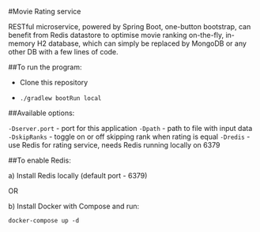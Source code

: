 #Movie Rating service

RESTful microservice, powered by Spring Boot, one-button bootstrap, can benefit from Redis datastore to optimise movie ranking on-the-fly, in-memory H2 database, which can simply be replaced by MongoDB or any other DB with a few lines of code. 

##To run the program:

- Clone this repository

- `./gradlew bootRun local`

##Available options:

`-Dserver.port` - port for this application
`-Dpath` - path to file with input data
`-DskipRanks` - toggle on or off skipping rank when rating is equal
`-Dredis` - use Redis for rating service, needs Redis running locally on 6379

##To enable Redis:

a) Install Redis locally (default port - 6379)

OR 

b) Install Docker with Compose and run:

`docker-compose up -d`
